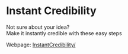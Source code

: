 # Instant Credibility

Not sure about your idea?  
Make it instantly credible with these easy steps

Webpage: [InstantCredibility/](https://korayulusan.github.io/InstantCredibility/index.html)
